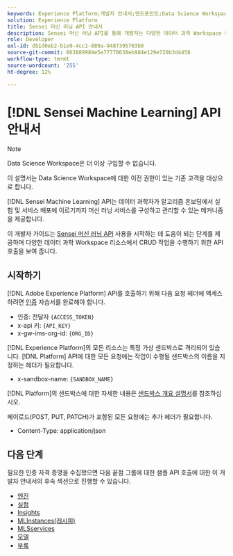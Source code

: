 ```yaml
---
keywords: Experience Platform;개발자 안내서;엔드포인트;Data Science Workspace;인기 주제;Data Science Workspace;Data Science
solution: Experience Platform
title: Sensei 머신 러닝 API 안내서
description: Sensei 머신 러닝 API를 통해 개발자는 다양한 데이터 과학 Workspace 리소스에 대한 CRUD 작업을 수행할 수 있습니다. 이 안내서를 따라 API를 사용하여 주요 작업을 수행하는 방법에 대해 알아봅니다.
role: Developer
exl-id: d51d0eb2-b1e9-4cc1-889a-9487395703b0
source-git-commit: 863889984e5e77770638eb984e129e720b3d4458
workflow-type: tm+mt
source-wordcount: '255'
ht-degree: 12%

---
```


# [!DNL Sensei Machine Learning] API 안내서

>[!NOTE]
>
>Data Science Workspace은 더 이상 구입할 수 없습니다.
>
>이 설명서는 Data Science Workspace에 대한 이전 권한이 있는 기존 고객을 대상으로 합니다.

[!DNL Sensei Machine Learning] API는 데이터 과학자가 알고리즘 온보딩에서 실험 및 서비스 배포에 이르기까지 머신 러닝 서비스를 구성하고 관리할 수 있는 메커니즘을 제공합니다.

이 개발자 가이드는 [Sensei 머신 러닝 API](https://developer.adobe.com/experience-platform-apis/references/sensei-machine-learning/) 사용을 시작하는 데 도움이 되는 단계를 제공하며 다양한 데이터 과학 Workspace 리소스에서 CRUD 작업을 수행하기 위한 API 호출을 보여 줍니다.

## 시작하기

[!DNL Adobe Experience Platform] API를 호출하기 위해 다음 요청 헤더에 액세스하려면 [인증](https://www.adobe.com/go/platform-api-authentication-en) 자습서를 완료해야 합니다.

* 인증: 전달자 `{ACCESS_TOKEN}`
* x-api 키: `{API_KEY}`
* x-gw-ims-org-id: `{ORG_ID}`

[!DNL Experience Platform]의 모든 리소스는 특정 가상 샌드박스로 격리되어 있습니다. [!DNL Platform] API에 대한 모든 요청에는 작업이 수행될 샌드박스의 이름을 지정하는 헤더가 필요합니다.

* x-sandbox-name: `{SANDBOX_NAME}`

[!DNL Platform]의 샌드박스에 대한 자세한 내용은 [샌드박스 개요 설명서](../../sandboxes/home.md)를 참조하십시오.

페이로드(POST, PUT, PATCH)가 포함된 모든 요청에는 추가 헤더가 필요합니다.

* Content-Type: application/json

## 다음 단계

필요한 인증 자격 증명을 수집했으면 다음 끝점 그룹에 대한 샘플 API 호출에 대한 이 개발자 안내서의 후속 섹션으로 진행할 수 있습니다.

* [엔진](./engines.md)
* [실험](./experiments.md)
* [Insights](./insights.md)
* [MLInstances(레시피)](./mlinstances.md)
* [MLSservices](./mlservices.md)
* [모델](./models.md)
* [부록](./appendix.md)
